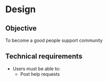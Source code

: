 # Design

## Objective
To become a good people support community

## Technical requirements
- Users must be able to:
  - Post help requests


